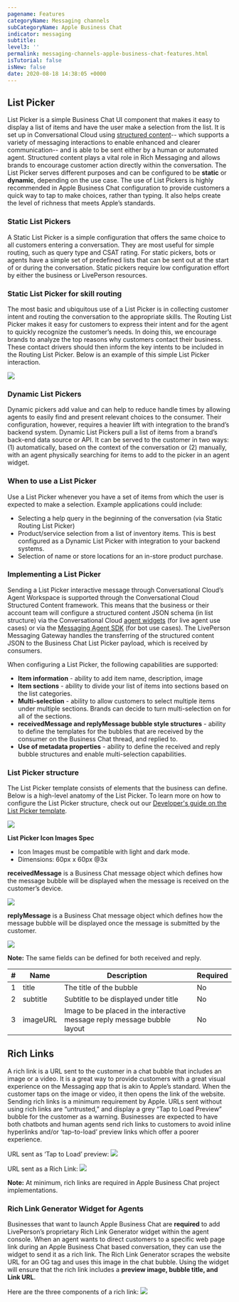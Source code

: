 ```yaml
---
pagename: Features
categoryName: Messaging channels
subCategoryName: Apple Business Chat
indicator: messaging
subtitle: 
level3: ''
permalink: messaging-channels-apple-business-chat-features.html
isTutorial: false
isNew: false
date: 2020-08-18 14:38:05 +0000
---
```


## List Picker

List Picker is a simple Business Chat UI component that makes it easy to display a list of items and have the user make a selection from the list. It is set up in Conversational Cloud using [structured content](messaging-channels-rich-conversations-structured-content-for-messaging-user-guide.html)-- which supports a variety of messaging interactions to enable enhanced and clearer communication-- and is able to be sent either by a human or automated agent. Structured content plays a vital role in Rich Messaging and allows brands to encourage customer action directly within the conversation. The List Picker serves different purposes and can be configured to be **static** or **dynamic**, depending on the use case. The use of List Pickers is highly recommended in Apple Business Chat configuration to provide customers a quick way to tap to make choices, rather than typing.  It also helps create the level of richness that meets Apple’s standards. 

### Static List Pickers

A Static List Picker is a simple configuration that offers the same choice to all customers entering a conversation. They are most useful for simple routing, such as query type and CSAT rating. For static pickers, bots or agents have a simple set of predefined lists that can be sent out at the start of or during the conversation. Static pickers require low configuration effort by either the business or LivePerson resources.  

### Static List Picker for skill routing

The most basic and ubiquitous use of a List Picker is in collecting customer intent and routing the conversation to the appropriate skills. The Routing List Picker makes it easy for customers to express their intent and for the agent to quickly recognize the customer’s needs. In doing this, we encourage brands to analyze the top reasons why customers contact their business. These contact drivers should then inform the key intents to be included in the Routing List Picker. Below is an example of this simple List Picker interaction. 

![](//ce-sr.s3.eu-west-1.amazonaws.com/knowledge/img/business-chat-features-1.png)

### Dynamic List Pickers

Dynamic pickers add value and can help to reduce handle times by allowing agents to easily find and present relevant choices to the consumer. Their configuration, however, requires a heavier lift with integration to the brand’s backend system. Dynamic List Pickers pull a list of items from a brand’s back-end data source or API. It can be served to the customer in two ways: (1) automatically, based on the context of the conversation or (2) manually, with an agent physically searching for items to add to the picker in an agent widget.  

### When to use a List Picker

Use a List Picker whenever you have a set of items from which the user is expected to make a selection. Example applications could include: 
* Selecting a help query in the beginning of the conversation (via Static Routing List Picker)
* Product/service selection from a list of inventory items. This is best configured as a Dynamic List Picker with integration to your backend systems. 
* Selection of name or store locations for an in-store product purchase.  

### Implementing a List Picker

Sending a List Picker interactive message through Conversational Cloud’s Agent Workspace is supported through the Conversational Cloud Structured Content framework. This means that the business or their account team will configure a structured content JSON schema (in list structure) via the Conversational Cloud [agent widgets](https://developers.liveperson.com/agent-workspace-sdk-overview.html) (for live agent use cases) or via the [Messaging Agent SDK](https://developers.liveperson.com/messaging-agent-sdk-overview.html) (for bot use cases). The LivePerson Messaging Gateway handles the transferring of the structured content JSON to the Business Chat List Picker payload, which is received by consumers.  

When configuring a List Picker, the following capabilities are supported:
 
* **Item information** - ability to add item name, description, image
* **Item sections** - ability to divide your list of items into sections based on the list categories.
* **Multi-selection** - ability to allow customers to select multiple items under multiple sections. Brands can decide to turn multi-selection on for all of the sections.
* **receivedMessage and replyMessage bubble style structures** - ability to define the templates for the bubbles that are received by the consumer on the Business Chat thread, and replied to.
* **Use of metadata properties** - ability to define the received and reply bubble structures and enable multi-selection capabilities.

### List Picker structure

The List Picker template consists of elements that the business can define. Below is a high-level anatomy of the List Picker. To learn more on how to configure the List Picker structure, check out our [Developer's guide on the List Picker template](https://developers.liveperson.com/apple-business-chat-templates-list-picker-template.html).

![](//ce-sr.s3.eu-west-1.amazonaws.com/knowledge/img/business-chat-features-2.png)

**List Picker Icon Images Spec**
* Icon Images must be compatible with light and dark mode. 
* Dimensions: 60px x 60px @3x

**receivedMessage** is a Business Chat message object which defines how the message bubble will be displayed when the message is received on the customer’s device.

![](//ce-sr.s3.eu-west-1.amazonaws.com/knowledge/img/business-chat-features-3.png)

**replyMessage** is a Business Chat message object which defines how the message bubble will be displayed once the message is submitted by the customer. 

![](//ce-sr.s3.eu-west-1.amazonaws.com/knowledge/img/business-chat-features-4.png)

**Note:** The same fields can be defined for both received and reply.

| # | Name | Description | Required |
| ----------- | ----------- | ----------- | ----------- |
| 1 | title | The title of the bubble | No |
| 2 | subtitle | Subtitle to be displayed under title | No |
| 3 | imageURL | Image to be placed in the interactive message reply message bubble layout | No |

## Rich Links

A rich link is a URL sent to the customer in a chat bubble that includes an image or a video. It is a great way to provide customers with a great visual experience on the Messaging app that is akin to Apple’s standard. When the customer taps on the image or video, it then opens the link of the website. Sending rich links is a minimum requirement by Apple. URLs sent without using rich links are “untrusted,” and display a grey “Tap to Load Preview” bubble for the customer as a warning. Businesses are expected to have both chatbots and human agents send rich links to customers to avoid inline hyperlinks and/or ‘tap-to-load’ preview links which offer a poorer experience. 

URL sent as ‘Tap to Load’ preview:
![](//ce-sr.s3.eu-west-1.amazonaws.com/knowledge/img/business-chat-features-5.png)


URL sent as a Rich Link:
![](//ce-sr.s3.eu-west-1.amazonaws.com/knowledge/img/business-chat-features-6.png)

**Note:** At minimum, rich links are required in Apple Business Chat project implementations. 

### Rich Link Generator Widget for Agents

Businesses that want to launch Apple Business Chat are **required** to add LivePerson’s proprietary Rich Link Generator widget within the agent console. When an agent wants to direct customers to a specific web page link during an Apple Business Chat based conversation, they can use the widget to send it as a rich link. The Rich Link Generator scrapes the website URL for an OG tag and uses this image in the chat bubble. Using the widget will ensure that the rich link includes a **preview image, bubble title, and Link URL**. 

Here are the three components of a rich link:
![](//ce-sr.s3.eu-west-1.amazonaws.com/knowledge/img/business-chat-features-7.png)
